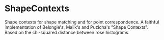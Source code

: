 # ShapeContexts
Shape contexts for shape matching and for point correspondence.  A faithful implementation of Belongie's, Malik's and Puzicha's "Shape Contexts". Based on the chi-squared distance between rose histograms. 
